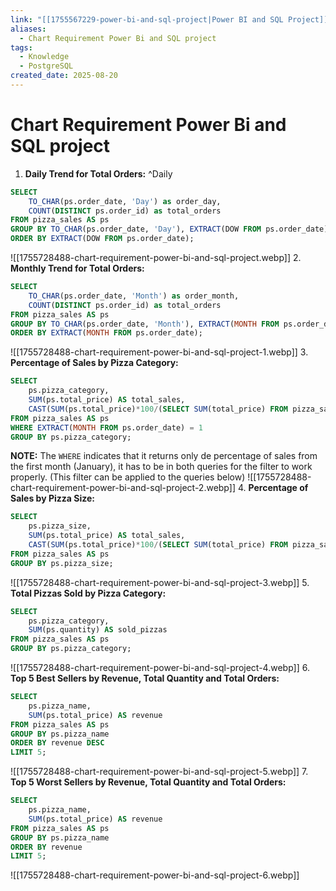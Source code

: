 ```yaml
---
link: "[[1755567229-power-bi-and-sql-project|Power BI and SQL Project]]"
aliases:
  - Chart Requirement Power Bi and SQL project
tags:
  - Knowledge
  - PostgreSQL
created_date: 2025-08-20
---
```

# Chart Requirement Power Bi and SQL project
1. **Daily Trend for Total Orders:** ^Daily
```SQL
SELECT
	TO_CHAR(ps.order_date, 'Day') as order_day,
	COUNT(DISTINCT ps.order_id) as total_orders
FROM pizza_sales AS ps
GROUP BY TO_CHAR(ps.order_date, 'Day'), EXTRACT(DOW FROM ps.order_date)
ORDER BY EXTRACT(DOW FROM ps.order_date);
```
![[1755728488-chart-requirement-power-bi-and-sql-project.webp]]
2. **Monthly Trend for Total Orders:**
```SQL
SELECT
	TO_CHAR(ps.order_date, 'Month') as order_month,
	COUNT(DISTINCT ps.order_id) as total_orders
FROM pizza_sales AS ps
GROUP BY TO_CHAR(ps.order_date, 'Month'), EXTRACT(MONTH FROM ps.order_date)
ORDER BY EXTRACT(MONTH FROM ps.order_date);
```
![[1755728488-chart-requirement-power-bi-and-sql-project-1.webp]]
3. **Percentage of Sales by Pizza Category:**
```SQL
SELECT
	ps.pizza_category,
	SUM(ps.total_price) AS total_sales,
	CAST(SUM(ps.total_price)*100/(SELECT SUM(total_price) FROM pizza_sales WHERE EXTRACT(MONTH FROM order_date) = 1) AS DECIMAL(10,2)) AS pct
FROM pizza_sales AS ps
WHERE EXTRACT(MONTH FROM ps.order_date) = 1
GROUP BY ps.pizza_category;
```
**NOTE:** The `WHERE` indicates that it returns only de percentage of sales from the first month (January), it has to be in both queries for the filter to work properly. (This filter can be applied to the queries below)
![[1755728488-chart-requirement-power-bi-and-sql-project-2.webp]]
4. **Percentage of Sales by Pizza Size:**
```SQL
SELECT
	ps.pizza_size,
	SUM(ps.total_price) AS total_sales,
	CAST(SUM(ps.total_price)*100/(SELECT SUM(total_price) FROM pizza_sales) AS DECIMAL(10,2)) AS pct
FROM pizza_sales AS ps
GROUP BY ps.pizza_size;
```
![[1755728488-chart-requirement-power-bi-and-sql-project-3.webp]]
5. **Total Pizzas Sold by Pizza Category:**
```SQL
SELECT
	ps.pizza_category,
	SUM(ps.quantity) AS sold_pizzas
FROM pizza_sales AS ps
GROUP BY ps.pizza_category;
```
![[1755728488-chart-requirement-power-bi-and-sql-project-4.webp]]
6. **Top 5 Best Sellers by Revenue, Total Quantity and Total Orders:**
```SQL
SELECT
	ps.pizza_name,
	SUM(ps.total_price) AS revenue
FROM pizza_sales AS ps
GROUP BY ps.pizza_name
ORDER BY revenue DESC
LIMIT 5;
```
![[1755728488-chart-requirement-power-bi-and-sql-project-5.webp]]
7. **Top 5 Worst Sellers by Revenue, Total Quantity and Total Orders:**
```SQL
SELECT
	ps.pizza_name,
	SUM(ps.total_price) AS revenue
FROM pizza_sales AS ps
GROUP BY ps.pizza_name
ORDER BY revenue
LIMIT 5;
```
![[1755728488-chart-requirement-power-bi-and-sql-project-6.webp]]
